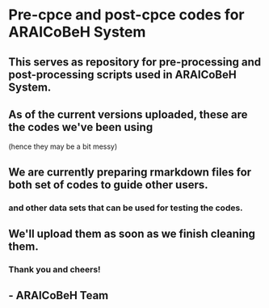 # Pre-cpce and post-cpce codes for ARAICoBeH System

## This serves as repository for pre-processing and post-processing scripts used in ARAICoBeH System.
## As of the current versions uploaded, these are the codes we've been using
 (hence they may be a bit messy)
 
 
## We are currently preparing rmarkdown files for both set of codes to guide other users.
### and other data sets that can be used for testing the codes.


## We'll upload them as soon as we finish cleaning them. 
### Thank you and cheers!
## - ARAICoBeH Team
